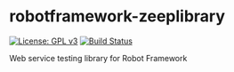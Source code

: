 # robotframework-zeeplibrary

[![License: GPL v3](https://img.shields.io/badge/License-GPLv3-blue.svg)](https://www.gnu.org/licenses/gpl-3.0)
[![Build Status](https://travis-ci.com/knightdave/robotframework-zeeplibrary.svg?branch=master)](https://travis-ci.com/knightdave/robotframework-zeeplibrary)


Web service testing library for Robot Framework
